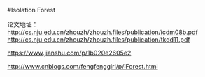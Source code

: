 #Isolation Forest

论文地址：
http://cs.nju.edu.cn/zhouzh/zhouzh.files/publication/icdm08b.pdf
http://cs.nju.edu.cn/zhouzh/zhouzh.files/publication/tkdd11.pdf

https://www.jianshu.com/p/1b020e2605e2

http://www.cnblogs.com/fengfenggirl/p/iForest.html
